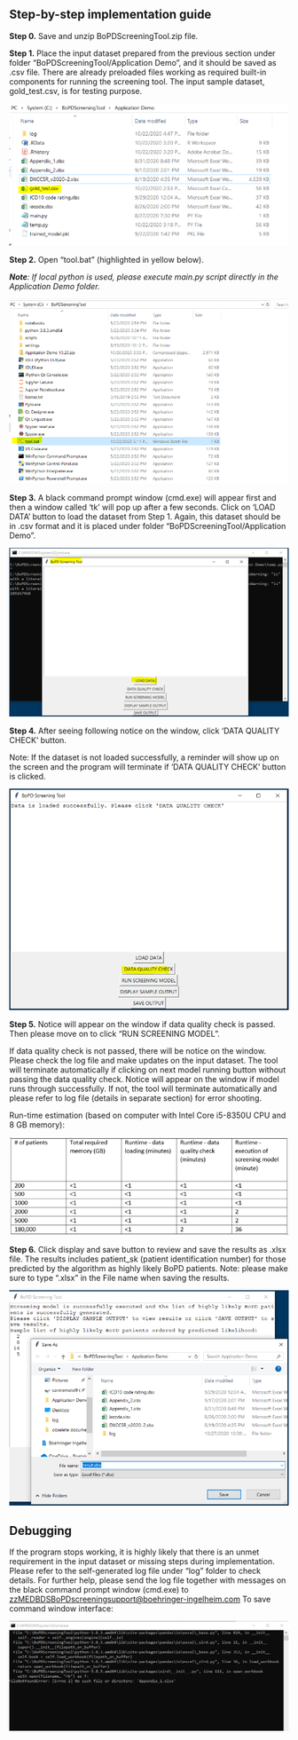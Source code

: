 
## Step-by-step implementation guide
 
 
**Step 0.** Save and unzip BoPDScreeningTool.zip file. 

**Step 1.** Place the input dataset prepared from the previous section under folder “BoPDScreeningTool/Application Demo”, and it should be saved as .csv file. 
There are already preloaded files working as required built-in components for running the screening tool. The input sample dataset, gold_test.csv, is for testing purpose. 

![  ](images/step1.png)
 
**Step 2.** Open “tool.bat” (highlighted in yellow below).

***Note**: If local python is used, please execute main.py script directly in the Application Demo folder.* 

![  ](images/step2.png)

**Step 3.** A black command prompt window (cmd.exe) will appear first and then a window called ‘tk’ will pop up after a few seconds. Click on ‘LOAD DATA’ button to load the dataset from Step 1. Again, this dataset should be in .csv format and it is placed under folder “BoPDScreeningTool/Application Demo”. 

![  ](images/step3.png)

**Step 4.**  After seeing following notice on the window, click ‘DATA QUALITY CHECK’ button.  

Note: If the dataset is not loaded successfully, a reminder will show up on the screen and the program will terminate if ‘DATA QUALITY CHECK’ button is clicked.

![  ](images/step4.png)
  
**Step 5.** Notice will appear on the window if data quality check is passed. Then please move on to click “RUN SCREENING MODEL”.  

If data quality check is not passed, there will be notice on the window. Please check the log file and make updates on the input dataset. The tool will terminate automatically if clicking on next model running button without passing the data quality check. Notice will appear on the window if model runs through successfully. If not, the tool will terminate automatically and please refer to log file (details in separate section) for error shooting. 

Run-time estimation (based on computer with Intel Core i5-8350U CPU and 8 GB memory):  
 
![  ](images/computingtime.png)


**Step 6.** Click display and save button to review and save the results as .xlsx file. The results includes patient_sk (patient identification number) for those predicted by the algorithm as highly likely BoPD patients. 
Note: please make sure to type “.xlsx” in the File name when saving the results. 
 
 ![  ](images/step6.png)
 
## Debugging
 
If the program stops working, it is highly likely that there is an unmet requirement in the input dataset or missing steps during implementation. Please refer to the self-generated log file under “log” folder to check details. 
For further help, please send the log file together with messages on the black command prompt window (cmd.exe) to zzMEDBDSBoPDscreeningsupport@boehringer-ingelheim.com
To save command window interface:
 
 ![  ](images/debug.png)

